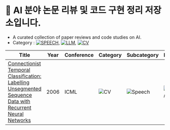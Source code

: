 # 📑 AI 분야 논문 리뷰 및 코드 구현 정리 저장소입니다.
- A curated collection of paper reviews and code studies on AI.
- Category : [![SPEECH](https://img.shields.io/badge/🎙️%20%20SPEECH-FF9900?style=flat)](https://github.com/yourname/yourrepo/tree/main/paper_reviews/Speech), [![LLM](https://img.shields.io/badge/💬%20%20LLM-9370DB?style=flat)](https://github.com/yourname/yourrepo/tree/main/paper_reviews/LLM), [![CV](https://img.shields.io/badge/📷%20%20CV-1E90FF?style=flat)](https://github.com/yourname/yourrepo/tree/main/paper_reviews/CV)


| Title | Year | Conference | Category | Subcategory | Review | Code | ETC. |
|-------|------|------------|----------|-------------|--------|------|------|
| [Connectionist Temporal Classification: Labelling Unsegmented Sequence Data with Recurrent Neural Networks](https://www.cs.toronto.edu/~graves/icml_2006.pdf) | 2006 | ICML | ![CV](https://img.shields.io/badge/CV-1E90FF?style=flat&logo=opencv&logoColor=white) | ![Speech](https://img.shields.io/badge/SPEECH-FF7F50?style=flat&logo=audacity&logoColor=white) | ![LLM](https://img.shields.io/badge/LLM-9370DB?style=flat&logo=OpenAI&logoColor=white) / STT | [Review](#) | [Code](#) |

